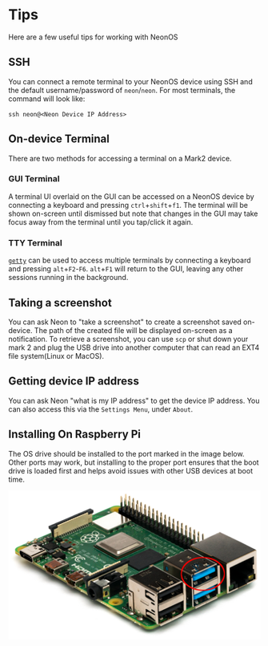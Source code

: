 # Tips
Here are a few useful tips for working with NeonOS

## SSH
You can connect a remote terminal to your NeonOS device using SSH and the default
username/password of `neon`/`neon`. For most terminals, the command will look like:
```
ssh neon@<Neon Device IP Address>
```

## On-device Terminal
There are two methods for accessing a terminal on a Mark2 device.

### GUI Terminal
A terminal UI overlaid on the GUI can be accessed on a NeonOS device by connecting a keyboard and
pressing `ctrl`+`shift`+`f1`. The terminal will be shown on-screen until dismissed
but note that changes in the GUI may take focus away from the terminal until you tap/click it again.

### TTY Terminal
[`getty`](https://en.wikipedia.org/wiki/Getty_(Unix)) can be used to access multiple
terminals by connecting a keyboard and pressing `alt`+`F2`-`F6`. `alt`+`F1` will
return to the GUI, leaving any other sessions running in the background.

## Taking a screenshot
You can ask Neon to "take a screenshot" to create a screenshot saved on-device.
The path of the created file will be displayed on-screen as a notification. To
retrieve a screenshot, you can use `scp` or shut down your mark 2 and plug the
USB drive into another computer that can read an EXT4 file system(Linux or MacOS).

## Getting device IP address
You can ask Neon "what is my IP address" to get the device IP address. You can
also access this via the `Settings Menu`, under `About`.

## Installing On Raspberry Pi
The OS drive should be installed to the port marked in the image below. Other
ports may work, but installing to the proper port ensures that the boot drive
is loaded first and helps avoid issues with other USB devices at boot time.

![Raspberry Pi 4](./RPi.jpg)